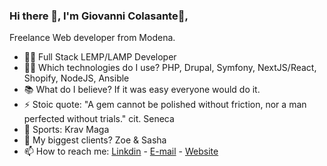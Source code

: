 ### Hi there 👋, I'm Giovanni Colasante👦,  
Freelance Web developer from Modena.

- 👨‍💻 Full Stack LEMP/LAMP Developer
- 👨‍💻 Which technologies do I use? PHP, Drupal, Symfony, NextJS/React, Shopify, NodeJS, Ansible
- 📚 What do I believe? If it was easy everyone would do it.
- ⚡ Stoic quote: "A gem cannot be polished without friction, nor a man perfected without trials." cit. Seneca
- 🥷 Sports: Krav Maga
- 🧒 My biggest clients? Zoe & Sasha
- 📫 How to reach me: [Linkdin](https://www.linkedin.com/in/giovanni-colasante) - [E-mail](mailto:giovanni.colasante@gmail.com) - [Website](https://www.colasante.io)
